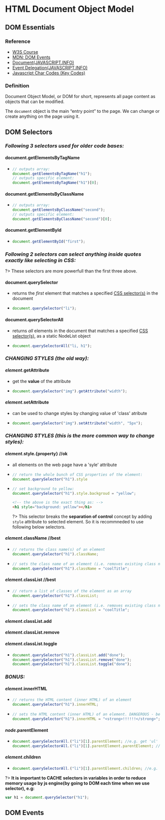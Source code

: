 # HTML Document Object Model

## DOM Essentials

### Reference

+ [W3S Course](https://www.w3schools.com/js/js_htmldom.asp)
+ [MDN: DOM Events](https://developer.mozilla.org/en-US/docs/Web/Events)
+ [Document(JAVASCRIPT.INFO)](https://javascript.info/document)
+ [Event Delegation(JAVASCRIPT.INFO)](https://javascript.info/event-delegation#hide-messages-with-delegation)
+ [Javascript Char Codes (Key Codes)](https://www.cambiaresearch.com/articles/15/javascript-char-codes-key-codes)

### Definition

Document Object Model, or DOM for short, represents all page content as objects that can be modified.

The `document` object is the main “entry point” to the page. We can change or create anything on the page using it.

## DOM Selectors

### *Following 3 selectors used for older code bases:*

#### document.getElementsByTagName

+ ```js
  // outputs array:
  document.getElementsByTagName("h1");
  // outputs specific element:
  document.getElementsByTagName("h1")[0];
  ```

#### document.getElementsByClassName

+ ```js
  // outputs array:
  document.getElementsByClassName("second");
  // outputs specific element:
  document.getElementsByClassName("second")[0];
  ```

#### document.getElementById

+ ```js
  document.getElementById("first");
  ```

### *Following 2 selectors can select anything inside quotes exactly like selecting in CSS:*

?> These selectors are more powerfull than the first three above.

#### document.querySelector

+ returns the *first* element that matches a specified [CSS selector(s)](https://www.w3schools.com/cssref/css_selectors.asp) in the document

+ ```js
  document.querySelector("li");
  ```

#### document.querySelectorAll

+ returns *all* elements in the document that matches a specified [CSS selector(s)](https://www.w3schools.com/cssref/css_selectors.asp), as a static NodeList object

+ ```js
  document.querySelectorAll("li, h1");
  ```

### *CHANGING STYLES (the old way):*

#### *element*.getAttribute

+ get the **value** of the attribute

+ ```js
  document.querySelector("img").getAttribute("width");
  ```

#### *element*.setAttribute

+ can be used to change styles by changing value of 'class' atribute

+ ```js
  document.querySelector("img").setAttribute("width", "5px");
  ```

### *CHANGING STYLES (this is the more common way to change styles):*

#### *element*.style.{property} //ok

+ all elements on the web page have a 'syle' attribute

+ ```js
  // return the whole bunch of CSS properties of the element:
  document.querySelector("h1").style
  ```

+ ```js
  // set background to yellow:
  document.querySelector("h1").style.backgroud = "yellow";
  ```

  ``` html
  <!-- the above is the exact thing as: -->
  <h1 style="background: yellow"></h1>
  ```

  ?> This selector breaks the **separation of control** concept by adding `style` attribute to selected element. So it is recommneded to use following below selectors.

#### *element*.className //best

+ ```js
  // returns the class name(s) of an element
  document.querySelector("h1").className;
  ```

+ ```js
  // sets the class name of an element (i.e. removes existing class names if any and then adds the new one)
  document.querySelector("h1").className = "coolTitle";
  ```

#### *element*.classList //best

+ ```js
  // return a list of classes of the element as an array
  document.querySelector("h1").classList;
  ```

+ ```js
  // sets the class name of an element (i.e. removes existing class names if any and then adds the new one)
  document.querySelector("h1").classList = "coolTitle";
  ```

#### *element*.classList.add

#### *element*.classList.remove

#### *element*.classList.toggle

+ ```js
  document.querySelector("h1").classList.add("done");
  document.querySelector("h1").classList.remove("done");
  document.querySelector("h1").classList.toggle("done");
  ```

### *BONUS:*

#### *element*.innerHTML

+ ```js
  // returns the HTML content (inner HTML) of an element
  document.querySelector("h1").innerHTML;
  ```

+ ```js
  // sets the HTML content (inner HTML) of an element. DANGEROUS - becsause it removes everything within   the element (also other elements).
  document.querySelector("h1").innerHTML = "<strong>!!!!!!</strong>";
  ```

#### *node*.parentElement

+ ```js
  document.querySelectorAll.("li")[1].parentElement; //e.g. get 'ul' element
  document.querySelectorAll.("li")[1].parentElement.parentElement; //e.g. gest 'body' element
  ```

#### *element*.children

+ ```js
  document.querySelectorAll.("li")[1].parentElement.children; //e.g. get all the children elements of the 'body'
  ```

?> **It is important to CACHE selectors in variables in order to reduce memory usage by js engine(by going to DOM each time when we use selector), e.g:**

```js
var h1 = document.querySelector("h1");
```

## DOM Events
